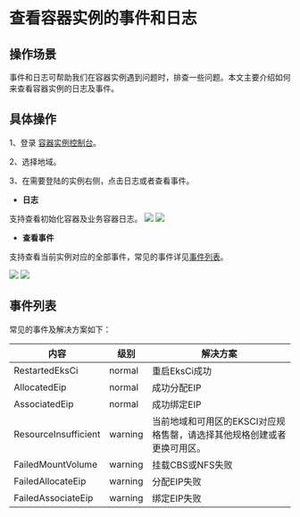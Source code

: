 # 查看容器实例的事件和日志
## 操作场景
事件和日志可帮助我们在容器实例遇到问题时，排查一些问题。本文主要介绍如何来查看容器实例的日志及事件。

## 具体操作
1、登录 [容器实例控制台]()。

2、选择地域。

3、在需要登陆的实例右侧，点击日志或者查看事件。

- **日志**

支持查看初始化容器及业务容器日志。
![](https://main.qcloudimg.com/raw/cfb7cd8ba5d4537e10cf54c9bda3c043.png)
![](https://main.qcloudimg.com/raw/d45ce3cacca1be0a7c3772172ed4f1e8.png)

- **查看事件**

支持查看当前实例对应的全部事件，常见的事件详见[事件列表](#event)。

![](https://main.qcloudimg.com/raw/a09e2ce203d78c5450dc073421ab69a0.png)
![](https://main.qcloudimg.com/raw/822c5114893eb7fa74ecc59ed533cbc9.png)


[](id:event)
## 事件列表
常见的事件及解决方案如下：

内容|级别|解决方案
--|----|---
RestartedEksCi|normal|重启EksCi成功
AllocatedEip|normal|成功分配EIP
AssociatedEip|normal|成功绑定EIP
|ResourceInsufficient | warning |当前地域和可用区的EKSCI对应规格售罄，请选择其他规格创建或者更换可用区。|
|FailedMountVolume  | warning | 挂载CBS或NFS失败|
|FailedAllocateEip | warning |分配EIP失败|
|FailedAssociateEip | warning |绑定EIP失败|

